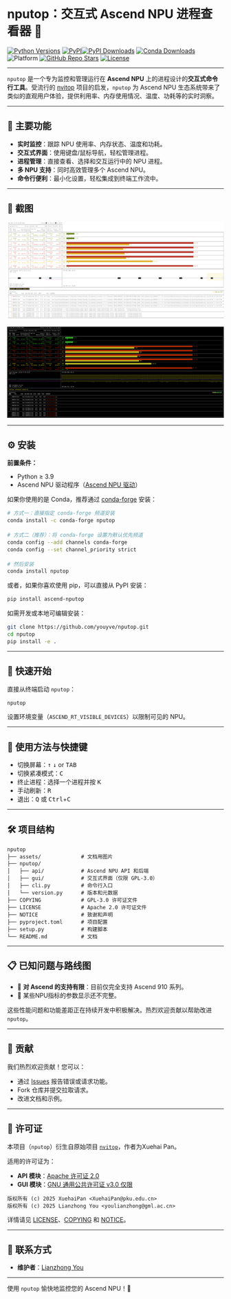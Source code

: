 # nputop：交互式 Ascend NPU 进程查看器 🚀

[![Python Versions](https://img.shields.io/badge/python-3.9%2B-blue.svg)](https://www.python.org/)
[![PyPI](https://img.shields.io/badge/-PyPI-informational?logo=pypi)![PyPI Downloads](https://static.pepy.tech/badge/ascend-nputop)](https://pepy.tech/project/ascend-nputop)
[![Conda Downloads](https://img.shields.io/conda/dn/conda-forge/nputop?label=Conda%20downloads&logo=anaconda&color=orange)](https://anaconda.org/conda-forge/nputop)
![Platform](https://img.shields.io/badge/platform-linux-green)
[![GitHub Repo Stars](https://img.shields.io/github/stars/youyve/nputop?label=stars&logo=github&color=brightgreen)](https://github.com/youyve/nputop/stargazers)
[![License](https://img.shields.io/badge/license-Apache%202.0%20%7C%20GPLv3-blue.svg)](LICENSE)

---

`nputop` 是一个专为监控和管理运行在 **Ascend NPU** 上的进程设计的**交互式命令行工具**。受流行的 [nvitop](https://github.com/XuehaiPan/nvitop) 项目的启发，`nputop` 为 Ascend NPU 生态系统带来了类似的直观用户体验，提供利用率、内存使用情况、温度、功耗等的实时洞察。

---

## 🌟 主要功能

* **实时监控**：跟踪 NPU 使用率、内存状态、温度和功耗。
* **交互式界面**：使用键盘/鼠标导航，轻松管理进程。
* **进程管理**：直接查看、选择和交互运行中的 NPU 进程。
* **多 NPU 支持**：同时高效管理多个 Ascend NPU。
* **命令行便利**：最小化设置，轻松集成到终端工作流中。

---

## 📸 截图

![](assets/nputop0514_3.png)

![](assets/ascend-npu.png)

---

## ⚙️ 安装

**前置条件：**

* Python ≥ 3.9
* Ascend NPU 驱动程序（[Ascend NPU 驱动](https://www.hiascend.com/hardware/firmware-drivers/community)）

如果你使用的是 Conda，推荐通过 [conda-forge](https://anaconda.org/conda-forge/nputop) 安装：

```bash
# 方式一：直接指定 conda-forge 频道安装
conda install -c conda-forge nputop

# 方式二（推荐）：将 conda-forge 设置为默认优先频道
conda config --add channels conda-forge
conda config --set channel_priority strict

# 然后安装
conda install nputop
```

或者，如果你喜欢使用 pip，可以直接从 PyPI 安装：
```bash
pip install ascend-nputop
```

如需开发或本地可编辑安装：

```bash
git clone https://github.com/youyve/nputop.git
cd nputop
pip install -e .
```

---

## 🚀 快速开始

直接从终端启动 `nputop`：

```bash
nputop
```

设置环境变量（`ASCEND_RT_VISIBLE_DEVICES`）以限制可见的 NPU。

---

## 🔑 使用方法与快捷键

* 切换屏幕：<kbd>↑</kbd> <kbd>↓</kbd> or <kbd>TAB</kbd>
* 切换紧凑模式：<kbd>C</kbd>
* 终止进程：选择一个进程并按 <kbd>K</kbd>
* 手动刷新：<kbd>R</kbd>
* 退出：<kbd>Q</kbd> 或 <kbd>Ctrl</kbd>+<kbd>C</kbd>

---

## 🛠️ 项目结构

```
nputop
├── assets/             # 文档用图片
├── nputop/
│   ├── api/            # Ascend NPU API 和后端
│   ├── gui/            # 交互式界面（仅限 GPL-3.0）
│   ├── cli.py          # 命令行入口
│   └── version.py      # 版本和元数据
├── COPYING             # GPL-3.0 许可证文件
├── LICENSE             # Apache 2.0 许可证文件
├── NOTICE              # 致谢和声明
├── pyproject.toml      # 项目配置
├── setup.py            # 构建脚本
└── README.md           # 文档
```

---

## 📋 已知问题与路线图

* 🚧 **对 Ascend 的支持有限**：目前仅完全支持 Ascend 910 系列。
* 🚧 某些NPU指标的参数显示还不完整。

这些性能问题和功能差距正在持续开发中积极解决。热烈欢迎贡献以帮助改进 `nputop`。

---

## 🤝 贡献

我们热烈欢迎贡献！您可以：

* 通过 [Issues](https://github.com/youyve/nputop/issues) 报告错误或请求功能。
* Fork 仓库并提交拉取请求。
* 改进文档和示例。

---

## 📃 许可证

本项目（`nputop`）衍生自原始项目 [`nvitop`](https://github.com/XuehaiPan/nvitop)，作者为Xuehai Pan。

适用的许可证为：

* **API 模块**：[Apache 许可证 2.0](https://www.apache.org/licenses/LICENSE-2.0)
* **GUI 模块**：[GNU 通用公共许可证 v3.0 仅限](https://www.gnu.org/licenses/gpl-3.0.html)

```
版权所有 (c) 2025 XuehaiPan <XuehaiPan@pku.edu.cn>
版权所有 (c) 2025 Lianzhong You <youlianzhong@gml.ac.cn>
```

详情请见 [LICENSE](LICENSE)、[COPYING](COPYING) 和 [NOTICE](NOTICE)。

---

## 📧 联系方式

* **维护者**：[Lianzhong You](mailto:youlianzhong@gml.ac.cn)

---

使用 `nputop` 愉快地监控您的 Ascend NPU！🎉